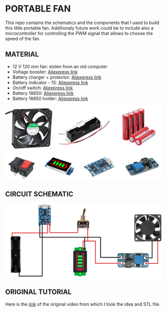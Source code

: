 # PORTABLE FAN

This repo contains the schematics and the components that I used to build this little portable fan. Additionaly future work could be to include also a microcontroller for controlling the PWM signal that allows to choose the speed of the fan.



## MATERIAL

- 12 V 120 mm fan: stolen from an old computer
- Voltage booster: [Aliexpress link](https://it.aliexpress.com/item/4001162729879.html?spm=a2g0s.9042311.0.0.17ac4c4dMwSY0U)
- Battery charger + protector: [Aliexpress link](https://it.aliexpress.com/item/4000522397541.html?spm=a2g0s.9042311.0.0.17ac4c4dMwSY0U)
- Battery indicator - 1S: [Aliexpress link](https://it.aliexpress.com/item/32851338868.html?spm=a2g0s.9042311.0.0.17ac4c4dMwSY0U)
- On/off switch: [Aliexpress link](https://it.aliexpress.com/item/1005002514375645.html?spm=a2g0s.9042311.0.0.17ac4c4dMwSY0U)
- Battery 18650: [Aliexpress link](https://it.aliexpress.com/item/1005002325103098.html?spm=a2g0s.9042311.0.0.17ac4c4dMwSY0U)
- Battery 18650 holder: [Aliexpress link](https://it.aliexpress.com/item/1005001660193629.html?spm=a2g0s.9042311.0.0.17ac4c4dMwSY0U)

 ![name-of-you-image](https://github.com/AlessandroAvi/Portable_Fan/blob/main/Img/Material.jpg) 



## CIRCUIT SCHEMATIC

 ![name-of-you-image](https://github.com/AlessandroAvi/Portable_Fan/blob/main/Img/Schematic.jpg)



## ORIGINAL TUTORIAL

Here is the [link](https://www.youtube.com/watch?v=qo8P7rzDw8k) of the original video from which I took the idea and STL file. 
